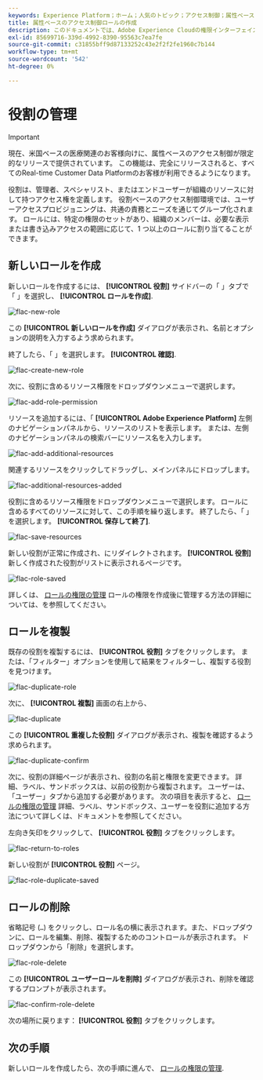 ```yaml
---
keywords: Experience Platform；ホーム；人気のトピック；アクセス制御；属性ベースのアクセス制御；ABAC
title: 属性ベースのアクセス制御ロールの作成
description: このドキュメントでは、Adobe Experience Cloudの権限インターフェイスを使用した役割の管理について説明します
exl-id: 85699716-339d-4992-8390-95563c7ea7fe
source-git-commit: c31855bff9d87133252c43e2f2f2fe1960c7b144
workflow-type: tm+mt
source-wordcount: '542'
ht-degree: 0%

---
```


# 役割の管理

>[!IMPORTANT]
>
>現在、米国ベースの医療関連のお客様向けに、属性ベースのアクセス制御が限定的なリリースで提供されています。 この機能は、完全にリリースされると、すべてのReal-time Customer Data Platformのお客様が利用できるようになります。

役割は、管理者、スペシャリスト、またはエンドユーザーが組織のリソースに対して持つアクセス権を定義します。 役割ベースのアクセス制御環境では、ユーザーアクセスプロビジョニングは、共通の責務とニーズを通じてグループ化されます。 ロールには、特定の権限のセットがあり、組織のメンバーは、必要な表示または書き込みアクセスの範囲に応じて、1 つ以上のロールに割り当てることができます。

## 新しいロールを作成

新しいロールを作成するには、 **[!UICONTROL 役割]** サイドバーの「 」タブで「 」を選択し、 **[!UICONTROL ロールを作成]**.

![flac-new-role](../../images/flac-ui/flac-new-role.png)

この **[!UICONTROL 新しいロールを作成]** ダイアログが表示され、名前とオプションの説明を入力するよう求められます。

終了したら、「 」を選択します。 **[!UICONTROL 確認]**.

![flac-create-new-role](../../images/flac-ui/flac-create-new-role.png)

次に、役割に含めるリソース権限をドロップダウンメニューで選択します。

![flac-add-role-permission](../../images/flac-ui/flac-add-role-permission.png)

リソースを追加するには、「 **[!UICONTROL Adobe Experience Platform]** 左側のナビゲーションパネルから、リソースのリストを表示します。 または、左側のナビゲーションパネルの検索バーにリソース名を入力します。

![flac-add-additional-resources](../../images/flac-ui/flac-add-additional-resources.png)

関連するリソースをクリックしてドラッグし、メインパネルにドロップします。

![flac-additional-resources-added](../../images/flac-ui/flac-additional-resources-added.png)

役割に含めるリソース権限をドロップダウンメニューで選択します。 ロールに含めるすべてのリソースに対して、この手順を繰り返します。 終了したら、「 」を選択します。 **[!UICONTROL 保存して終了]**.

![flac-save-resources](../../images/flac-ui/flac-save-resources.png)

新しい役割が正常に作成され、にリダイレクトされます。 **[!UICONTROL 役割]** 新しく作成された役割がリストに表示されるページです。

![flac-role-saved](../../images/flac-ui/flac-role-saved.png)

詳しくは、 [ロールの権限の管理](#manage-permissions-for-a-role) ロールの権限を作成後に管理する方法の詳細については、を参照してください。

## ロールを複製

既存の役割を複製するには、 **[!UICONTROL 役割]** タブをクリックします。 または、「フィルター」オプションを使用して結果をフィルターし、複製する役割を見つけます。

![flac-duplicate-role](../../images/flac-ui/flac-duplicate-role.png)

次に、 **[!UICONTROL 複製]** 画面の右上から、

![flac-duplicate](../../images/flac-ui/flac-duplicate.png)

この **[!UICONTROL 重複した役割]** ダイアログが表示され、複製を確認するよう求められます。

![flac-duplicate-confirm](../../images/flac-ui/flac-duplicate-confirm.png)

次に、役割の詳細ページが表示され、役割の名前と権限を変更できます。 詳細、ラベル、サンドボックスは、以前の役割から複製されます。 ユーザーは、「ユーザー」タブから追加する必要があります。 次の項目を表示すると、 [ロールの権限の管理](permissions.md) 詳細、ラベル、サンドボックス、ユーザーを役割に追加する方法について詳しくは、ドキュメントを参照してください。

左向き矢印をクリックして、 **[!UICONTROL 役割]** タブをクリックします。

![flac-return-to-roles](../../images/flac-ui/flac-return-to-roles.png)

新しい役割が **[!UICONTROL 役割]** ページ。

![flac-role-duplicate-saved](../../images/flac-ui/flac-role-duplicate-saved.png)

## ロールの削除

省略記号 (`…`) をクリックし、ロール名の横に表示されます。また、ドロップダウンに、ロールを編集、削除、複製するためのコントロールが表示されます。 ドロップダウンから「削除」を選択します。

![flac-role-delete](../../images/flac-ui/flac-role-delete.png)

この **[!UICONTROL ユーザーロールを削除]** ダイアログが表示され、削除を確認するプロンプトが表示されます。

![flac-confirm-role-delete](../../images/flac-ui/flac-confirm-role-delete.png)

次の場所に戻ります： **[!UICONTROL 役割]** タブをクリックします。

## 次の手順

新しいロールを作成したら、次の手順に進んで、 [ロールの権限の管理](permissions.md).

